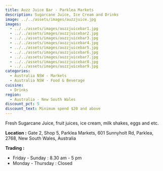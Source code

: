 ```yaml
---
title: Auzz Juice Bar - Parklea Markets
description: Sugarcane Juice, Ice Cream and Drinks
image: ../../assets/images/auzzjuice.jpg
images:
  - ../../assets/images/auzzjuicebar1.jpg
  - ../../assets/images/auzzjuicebar2.jpg
  - ../../assets/images/auzzjuicebar3.jpg
  - ../../assets/images/auzzjuicebar4.jpg
  - ../../assets/images/auzzjuicebar5.jpg
  - ../../assets/images/auzzjuicebar6.jpg
  - ../../assets/images/auzzjuicebar7.jpg
  - ../../assets/images/auzzjuicebar8.jpg
  - ../../assets/images/auzzjuicebar9.jpg
categories:
  - Australia NSW - Markets
  - Australia NSW - Food & Beverage
cuisine:
  - Drinks
region:
  - Australia - New South Wales
discount_pct: 5
discount_text: Minimum spend $20 and above
---
```

Fresh Sugarcane Juice, fruit juices, ice cream, milk shakes, eggs and etc.

**Location :** Gate 2, Shop 5, Parklea Markets, 601 Sunnyholt Rd, Parklea, 2768, New South Wales, Australia

**Trading :** 

* Friday - Sunday : 8.30 am - 5 pm
* Monday - Thursday : Closed
